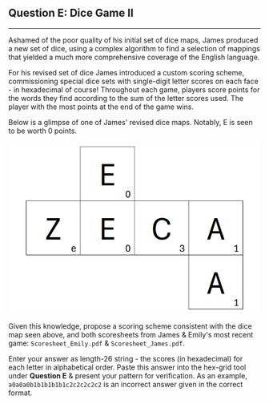 
## Question E: Dice Game II

-----

Ashamed of the poor quality of his initial set of dice maps, James produced a new set of dice, using a complex algorithm to find a selection of mappings that yielded a much more comprehensive coverage of the English language.

For his revised set of dice James introduced a custom scoring scheme, commissioning special dice sets with single-digit letter scores on each face - in hexadecimal of course! Throughout each game, players score points for the words they find according to the sum of the letter scores used. The player with the most points at the end of the game wins.

Below is a glimpse of one of James' revised dice maps. Notably, E is seen to be worth 0 points.

![Image](./ExampleDieMapping.png)

Given this knowledge, propose a scoring scheme consistent with the dice map seen above, and both scoresheets from James & Emily's most recent game: ```Scoresheet_Emily.pdf``` & ```Scoresheet_James.pdf```.

Enter your answer as length-26 string - the scores (in hexadecimal) for each letter in alphabetical order. Paste this answer into the hex-grid tool under **Question E** & present your pattern for verification. As an example, ```a0a0a0b1b1b1b1b1c2c2c2c2c2``` is an incorrect answer given in the correct format.